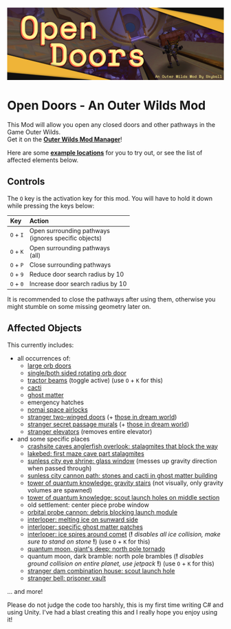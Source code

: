 ![Open Doors (Outer Wilds Mod) Thumbnail](doc/open_doors_thumb_sm.png)

# Open Doors - An Outer Wilds Mod

This Mod will allow you open any closed doors and other pathways in the Game Outer Wilds.  
Get it on the **[Outer Wilds Mod Manager](https://outerwildsmods.com/mods/opendoors/)**!

Here are some **[example locations](doc/showcase.md)** for you to try out, or see the list of affected elements below.

## Controls

The `O` key is the activation key for this mod. You will have to hold it down while pressing the keys below:

| Key       | Action                                                   |
|:----------|:---------------------------------------------------------|
| `O` + `I` | Open surrounding pathways<br/>(ignores specific objects) |
| `O` + `K` | Open surrounding pathways<br/>(all)                      |
| `O` + `P` | Close surrounding pathways                               |
| `O` + `9` | Reduce door search radius by 10                          |
| `O` + `0` | Increase door search radius by 10                        |

It is recommended to close the pathways after using them, otherwise you might stumble on some missing geometry
later on.

## Affected Objects

This currently includes:

- all occurrences of:
    - [large orb doors](doc/showcase_nomai_mines_large_door.png)
    - [single/both sided rotating orb door](doc/showcase_high_energy_lab_door.png)
    - [tractor beams](doc/showcase_hanging_city_tractor.png) (toggle active) (use `O` + `K` for this)
    - [cacti](doc/showcase_sun_tower_cacti.png)
    - [ghost matter](doc/showcase_high_energy_lab_ghost_matter.png)
    - emergency hatches
    - [nomai space airlocks](doc/showcase_white_hole_station_airlock.png)
    - [stranger two-winged doors](doc/showcase_damaged_laboratory_door.png) (+ [those in dream world](doc/showcase_hotel_visit_friends_with_light_on_door.png))
  - [stranger secret passage murals](doc/showcase_tower_puzzle_mural.png) (+ [those in dream world](doc/showcase_hotel_hidden_mural.png))
  - [stranger elevators](doc/showcase_abandoned_temple_elevator.png) (removes entire elevator)
- and some specific places
    - [crashsite caves anglerfish overlook: stalagmites that block the way](doc/showcase_crashsite_path_stalagmites.png)
    - [lakebed: first maze cave part stalagmites](doc/showcase_lakebed_rocks.png)
    - [sunless city eye shrine: glass window](doc/showcase_sunless_city_eye_shrine_glass_symbol.png) (messes up gravity
      direction when passed through)
    - [sunless city cannon path: stones and cacti in ghost matter building](doc/showcase_sunless_city_cannon_path.png)
    - [tower of quantum knowledge: gravity stairs](doc/showcase_quantum_tower_stairs.png) (not visually, only gravity
      volumes are spawned)
    - [tower of quantum knowledge: scout launch holes on middle section](doc/showcase_quantum_tower_window.png)
    - old settlement: center piece probe window
    - [orbital probe cannon: debris blocking launch module](doc/showcase_orbital_probe_cannon_debris.png)
    - [interloper: melting ice on sunward side](doc/showcase_interloper_sunward_side_ice.png)
    - [interloper: specific ghost matter patches](doc/showcase_interloper_interior_ghost_matter.png)
    - [interloper: ice spires around comet](doc/showcase_interloper_ice_spires.png) (**!** *disables all ice collision,
      make sure to stand on stone* **!**) (use `O` + `K` for this)
    - [quantum moon, giant's deep: north pole tornado](doc/showcase_quantum_moon_giants_deep_tornado.png)
    - quantum moon, dark bramble: north pole brambles (**!** *disables ground collision on entire planet, use
      jetpack* **!**) (use `O` + `K` for this)
    - [stranger dam combination house: scout launch hole](doc/showcase_signal_jammer_scout_wall.png)
    - [stranger bell: prisoner vault](doc/showcase_prisoner_vault_open.png)

... and more!

Please do not judge the code too harshly, this is my first time writing C# and using Unity. I've had a blast creating
this and I really hope you enjoy using it!
